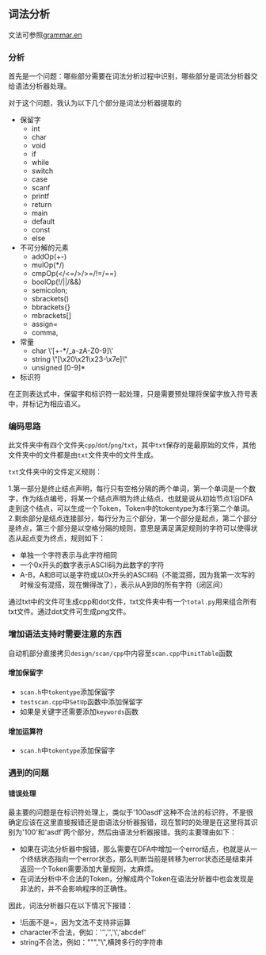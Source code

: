 ## 词法分析

文法可参照[grammar.en](./grammar/grammar.en)

### 分析

首先是一个问题：哪些部分需要在词法分析过程中识别，哪些部分是词法分析器交给语法分析器处理。

对于这个问题，我认为以下几个部分是词法分析器提取的

+ 保留字
  + int
  + char
  + void
  + if
  + while
  + switch
  + case
  + scanf
  + printf
  + return
  + main
  + default
  + const
  + else
+ 不可分解的元素
  + addOp(+-)
  + mulOp(*/)
  + cmpOp(</<=/>/>=/!=/==)
  + boolOp(!/||/&&)
  + semicolon;
  + sbrackets()
  + bbrackets{}
  + mbrackets[]
  + assign=
  + comma,
+ 常量
  + char \\\'[+-*/_a-zA-Z0-9]\\\'
  + string \\\"[\x20\x21\x23-\x7e]\\\"
  + unsigned [0-9]*
+ 标识符

在正则表达式中，保留字和标识符一起处理，只是需要预处理将保留字放入符号表中，并标记为相应语义。

### 编码思路

此文件夹中有四个文件夹`cpp`/`dot`/`png`/`txt`，其中`txt`保存的是最原始的文件，其他文件夹中的文件都是由`txt`文件夹中的文件生成。

`txt`文件夹中的文件定义规则：

1.第一部分是终止结点声明，每行只有空格分隔的两个单词，第一个单词是一个数字，作为结点编号，将某一个结点声明为终止结点，也就是说从初始节点1沿DFA走到这个结点，可以生成一个Token，Token中的tokentype为本行第二个单词。
2.剩余部分是结点连接部分，每行分为三个部分，第一个部分是起点，第二个部分是终点，第三个部分是以空格分隔的规则，意思是满足满足规则的字符可以使得状态从起点变为终点，规则如下：
  + 单独一个字符表示与此字符相同
  + 一个0x开头的数字表示ASCII码为此数字的字符
  + A-B，A和B可以是字符或以0x开头的ASCII码（不能混搭，因为我第一次写的时候没有混搭，现在懒得改了），表示从A到B的所有字符（闭区间）
  
通过txt中的文件可生成cpp和dot文件，txt文件夹中有一个`total.py`用来组合所有txt文件。通过dot文件可生成png文件。

### 增加语法支持时需要注意的东西

自动机部分直接拷贝`design/scan/cpp`中内容至`scan.cpp`中`initTable`函数

#### 增加保留字

+ `scan.h`中`tokentype`添加保留字
+ `testscan.cpp`中`SetUp`函数中添加保留字
+ 如果是关键字还需要添加`keywords`函数

#### 增加运算符

+ `scan.h`中`tokentype`添加保留字

### 遇到的问题

#### 错误处理

最主要的问题是在标识符处理上，类似于'100asdf'这种不合法的标识符，不是很确定应该在这里直接报错还是由语法分析器报错，现在暂时的处理是在这里将其识别为'100'和'asdf'两个部分，然后由语法分析器报错。我的主要理由如下：
+ 如果在词法分析器中报错，那么需要在DFA中增加一个error结点，也就是从一个终结状态指向一个error状态，那么判断当前是转移为error状态还是结束并返回一个Token需要添加大量规则，太麻烦。
+ 在词法分析中不合法的Token，分解成两个Token在语法分析器中也会发现是非法的，并不会影响程序的正确性。

因此，词法分析器只在以下情况下报错：
+ !后面不是=，因为文法不支持非运算
+ character不合法，例如：''','','\\','abcdef'
+ string不合法，例如：""","\\",横跨多行的字符串
